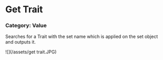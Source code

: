 # Get Trait

### Category: Value

Searches for a Trait with the set name which is applied on the set object and outputs it.

![](/assets/get trait.JPG)




